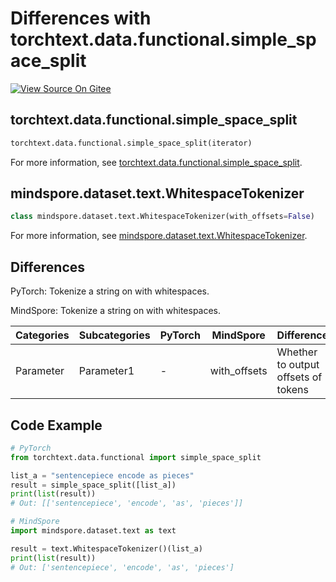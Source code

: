 # Differences with torchtext.data.functional.simple_space_split

[![View Source On Gitee](https://mindspore-website.obs.cn-north-4.myhuaweicloud.com/website-images/r2.4.10/resource/_static/logo_source_en.svg)](https://gitee.com/mindspore/docs/blob/r2.4.10/docs/mindspore/source_en/note/api_mapping/pytorch_diff/WhitespaceTokenizer.md)

## torchtext.data.functional.simple_space_split

```python
torchtext.data.functional.simple_space_split(iterator)
```

For more information, see [torchtext.data.functional.simple_space_split](https://pytorch.org/text/0.9.0/data_functional.html#torchtext.data.functional.simple_space_split).

## mindspore.dataset.text.WhitespaceTokenizer

```python
class mindspore.dataset.text.WhitespaceTokenizer(with_offsets=False)
```

For more information, see [mindspore.dataset.text.WhitespaceTokenizer](https://www.mindspore.cn/docs/en/r2.4.10/api_python/dataset_text/mindspore.dataset.text.WhitespaceTokenizer.html#mindspore.dataset.text.WhitespaceTokenizer).

## Differences

PyTorch: Tokenize a string on with whitespaces.

MindSpore: Tokenize a string on with whitespaces.

| Categories | Subcategories |PyTorch | MindSpore | Difference |
| --- | ---   | ---   | ---        |---  |
|Parameter | Parameter1 | -    | with_offsets     | Whether to output offsets of tokens |

## Code Example

```python
# PyTorch
from torchtext.data.functional import simple_space_split

list_a = "sentencepiece encode as pieces"
result = simple_space_split([list_a])
print(list(result))
# Out: [['sentencepiece', 'encode', 'as', 'pieces']]

# MindSpore
import mindspore.dataset.text as text

result = text.WhitespaceTokenizer()(list_a)
print(list(result))
# Out: ['sentencepiece', 'encode', 'as', 'pieces']
```
